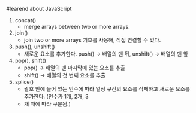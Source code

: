 #learend about JavaScript 

1. concat()
    * merge arrays between two or more arrays.
2. join()
    * join two or more arrays 기호를 사용해, 직접 연결할 수 있다. 
3. push(), unshift()
    * 새로운 요소를 추가한다. push() -> 배열의 맨 뒤, unshift() -> 배열의 맨 앞
4. pop(), shift()
    * pop() -> 배열의 맨 마지막에 있는 요소를 추출
    * shift() -> 배열의 첫 번째 요소를 추출
5. splice()
    * 괄호 안에 들어 있는 인수에 따라 일정 구간의 요소를 삭제하고 새로운 요소를 추가한다. (인수가 1개, 2개, 3
    * 개 때에 따라 구분됨.)
    